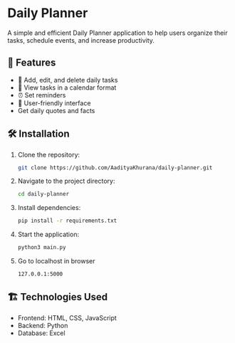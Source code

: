 # Daily Planner

A simple and efficient Daily Planner application to help users organize their tasks, schedule events, and increase productivity.

## 🚀 Features

- 📝 Add, edit, and delete daily tasks
- 📅 View tasks in a calendar format
- ⏰ Set reminders
- 🎨 User-friendly interface
- Get daily quotes and facts

## 🛠️ Installation

1. Clone the repository:
   ```sh
   git clone https://github.com/AadityaKhurana/daily-planner.git
   ```
2. Navigate to the project directory:
   ```sh
   cd daily-planner
   ```
3. Install dependencies:
   ```sh
   pip install -r requirements.txt
   ```
4. Start the application:
   ```sh
   python3 main.py
   ```
5. Go to localhost in browser
   ```sh
   127.0.0.1:5000
   ```


## 🏗️ Technologies Used

- Frontend: HTML, CSS, JavaScript
- Backend: Python
- Database: Excel
